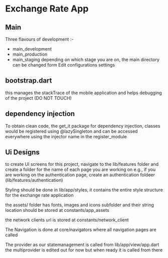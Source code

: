 # Exchange Rate App

## Main

Three flavours of development :-
- main_development
- main_production
- main_staging
 depending on which stage you are on, the main directory can be changed form Edit configurations settings

## bootstrap.dart

this manages the stackTrace of the mobile application and helps debugging of the project (DO NOT TOUCH)

## dependency injection
To obtain clean code, the get_it package for dependency injection, classes would be registered using @lazySingleton and can be accessed everywhere using the injector name in the register_module

## Ui Designs
 to create UI screens for this project, navigate to the lib/features folder and create a folder for the name of each
 page you are working on e.g., if you are working on the authentication page, create an authentication foldeer (lib/features/authentication)
 
Styling should be done in lib/app/styles, it contains the entire style structure for the exchange rate application

the  assets/ folder has fonts, images and icons subfolder and their string location should be stored at constants/app_assets

the network clients url is stored at constants/network_client

The Navigation is done at core/navigators where all navigation pages are called

The provider as our statemanagement is called from lib/app/view/app.dart the multiprovider is edited out for now but when ready it is called from there
